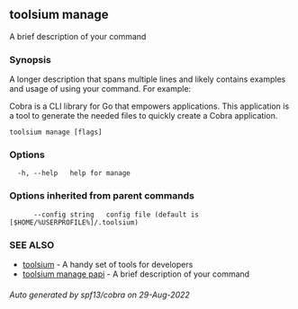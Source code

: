 ## toolsium manage

A brief description of your command

### Synopsis

A longer description that spans multiple lines and likely contains examples
and usage of using your command. For example:

Cobra is a CLI library for Go that empowers applications.
This application is a tool to generate the needed files
to quickly create a Cobra application.

```
toolsium manage [flags]
```

### Options

```
  -h, --help   help for manage
```

### Options inherited from parent commands

```
      --config string   config file (default is [$HOME/%USERPROFILE%]/.toolsium)
```

### SEE ALSO

* [toolsium](toolsium.md)	 - A handy set of tools for developers
* [toolsium manage papi](toolsium_manage_papi.md)	 - A brief description of your command

###### Auto generated by spf13/cobra on 29-Aug-2022
